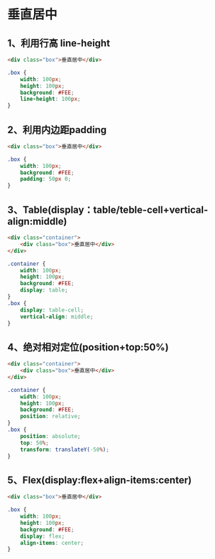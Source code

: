 # 垂直居中

## 1、利用行高 line-height

```html
<div class="box">垂直居中</div>
```

```css
.box {
    width: 100px;
    height: 100px;
    background: #FEE;
    line-height: 100px;
}
```

## 2、利用内边距padding

```html
<div class="box">垂直居中</div>
```

```css
.box {
    width: 100px;
    background: #FEE;
    padding: 50px 0;
}
```

## 3、Table(display：table/teble-cell+vertical-align:middle)

```html
<div class="container">
    <div class="box">垂直居中</div>
</div>
```

```css
.container {
    width: 100px;
    height: 100px;
    background: #FEE;     
    display: table;
}
.box {
    display: table-cell;
    vertical-align: middle;
}
```

## 4、绝对相对定位(position+top:50%)

```html
<div class="container">
    <div class="box">垂直居中</div>
</div>
```

```css
.container {
	width: 100px;
    height: 100px;
    background: #FEE;   
    position: relative;
}
.box {
	position: absolute;
    top: 50%;
    transform: translateY(-50%);
}
```

## 5、Flex(display:flex+align-items:center)

```html
<div class="box">垂直居中</div>
```

```css
.box {
    width: 100px;
    height: 100px;
    background: #FEE;
    display: flex;
    align-items: center;
}
```